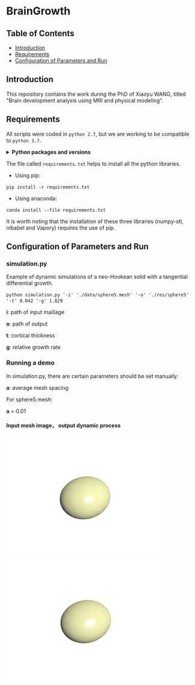 # BrainGrowth

## Table of Contents

- [Introduction](#introduction)
- [Requirements](#requirements)
- [Configuration of Parameters and Run](#run)

## Introduction

This repository contains the work during the PhD of Xiaoyu WANG, titled "Brain development analysis using MRI and physical modeling".

## Requirements

All scripts were coded in `python 2.7`, but we are working to be compatible to `python 3.7`.

<details>
<summary><b>Python packages and versions</b></summary>

- enum34==1.1.6
- funcsigs==1.0.2
- llvmlite==0.24.0
- nibabel==2.3.1
- numba==0.39.0
- numpy==1.16.2
- numpy-stl==2.10.1
- python-utils==2.3.0
- scikit-learn==0.20.3
- scipy==1.2.1
- singledispatch==3.4.0.3
- six==1.11.0
- Vapory==0.1.1
- mpmath==1.0.0
- os
</details>

The file called `requirements.txt` helps to install all the python libraries.

- Using pip:
```
pip install -r requirements.txt
```

- Using anaconda:
```
conda install --file requirements.txt
```

It is worth noting that the installation of these three libraries (numpy-stl, nibabel and Vapory) requires the use of pip. 

## Configuration of Parameters and Run

### simulation.py

Example of dynamic simulations of a neo-Hookean solid with a tangential differential growth.

```
python simulation.py '-i' './data/sphere5.mesh' '-o' './res/sphere5' '-t' 0.042 '-g' 1.829
```

**i**: path of input maillage

**o**: path of output

**t**: cortical thickness

**g**: relative growth rate

### Running a demo

In simulation.py, there are certain parameters should be set manually:

**a**: average mesh spacing

For sphere5.mesh:

**a** = 0.01

#### Input mesh image， output dynamic process
<img src="./docs/B0.png" width = "430px" /><img src="./docs/sphere5.gif" width = "430px" />
